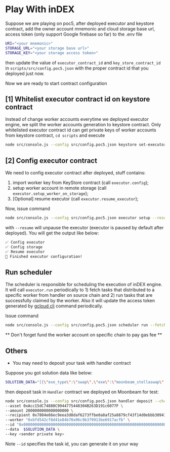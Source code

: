# Play With inDEX

Suppose we are playing on poc5, after deployed executor and keystore contract, add the owner account mnemonic and cloud storage base url, access token (only support Google firebase so far) to the .env file

```sh
URI="<your mnemonic>"
STORAGE_URL="<your storage base url>"
STORAGE_KEY="<your storage access token>"
```

then update the value of `executor_contract_id` and `key_store_contract_id` in `scripts/src/config.poc5.json` with the proper contract id that you deployed just now.

Now we are ready to start contract configuration

## [1] Whitelist executor contract id on keystore contract

Instead of change worker accounts everytime we deployed executor engine, we split the worker accounts generation to keystore contract. Only whitelisted executor contract id can get private keys of worker accounts from keystore contract, `cd scripts` and execute

```sh
node src/console.js --config src/config.poc5.json keystore set-executor
```

## [2] Config executor contract

We need to config executor contract after deployed, stuff contains:
1) import worker key from KeyStore contract (call `executor.config`);
3) setup worker account in remote storage (call `executor.setup_worker_on_storage`);
3) [Optional] resume executor (call `executor.resume_executor`);

Now, issue command

```sh
node src/console.js --config src/config.poc5.json executor setup --resume
```

with `--resume` will unpause the executor (executor is paused by default after deployed). You will get the output like below:
```sh
✅ Config executor
✅ Config storage
✅ Resume executor
🎉 Finished executor configuration!
```

## Run scheduler

The scheduler is responsible for scheduling the execution of inDEX engine. It will call `executor.run` periodically to 1) fetch tasks that distributed to a specific worker from handler on source chain and 2) run tasks that are successfully claimed by the worker.
Also it will update the access token generated by [gcloud cli](https://cloud.google.com/sdk/docs/install) command periodically.

Issue command

```sh
node src/console.js --config src/config.poc5.json scheduler run --fetch-interval 30000 --execute-interval 10000 --token-update-interval 600000
```

** Don't forget fund the worker account on specific chain to pay gas fee **

## Others

- You may need to deposit your task with handler contract

Suppose you got solution data like below:

```sh
SOLUTION_DATA="[{\"exe_type\":\"swap\",\"exe\":\"moonbeam_stellaswap\",\"source_chain\":\"Moonbeam\",\"dest_chain\":\"Moonbeam\",\"spend_asset\":\"0xAcc15dC74880C9944775448304B263D191c6077F\",\"receive_asset\":\"0xFfFFfFff1FcaCBd218EDc0EbA20Fc2308C778080\"},{\"exe_type\":\"swap\",\"exe\":\"moonbeam_stellaswap\",\"source_chain\":\"Moonbeam\",\"dest_chain\":\"Moonbeam\",\"spend_asset\":\"0xFfFFfFff1FcaCBd218EDc0EbA20Fc2308C778080\",\"receive_asset\":\"0xFFFfFfFf63d24eCc8eB8a7b5D0803e900F7b6cED\"},{\"exe_type\":\"bridge\",\"exe\":\"moonbeam_bridge_to_phala\",\"source_chain\":\"Moonbeam\",\"dest_chain\":\"Phala\",\"spend_asset\":\"0xFFFfFfFf63d24eCc8eB8a7b5D0803e900F7b6cED\",\"receive_asset\":\"0x0000\"},{\"exe_type\":\"bridge\",\"exe\":\"phala_bridge_to_astar\",\"source_chain\":\"Phala\",\"dest_chain\":\"Astar\",\"spend_asset\":\"0x0000\",\"receive_asset\":\"0x010100cd1f\"},{\"exe_type\":\"bridge\",\"exe\":\"astar_bridge_to_astarevm\",\"source_chain\":\"Astar\",\"dest_chain\":\"AstarEvm\",\"spend_asset\":\"0x010100cd1f\",\"receive_asset\":\"0xFFFFFFFF00000000000000010000000000000006\"},{\"exe_type\":\"swap\",\"exe\":\"astar_evm_arthswap\",\"source_chain\":\"AstarEvm\",\"dest_chain\":\"AstarEvm\",\"spend_asset\":\"0xFFFFFFFF00000000000000010000000000000006\",\"receive_asset\":\"0xaeaaf0e2c81af264101b9129c00f4440ccf0f720\"},{\"exe_type\":\"swap\",\"exe\":\"astar_evm_arthswap\",\"source_chain\":\"AstarEvm\",\"dest_chain\":\"AstarEvm\",\"spend_asset\":\"0xaeaaf0e2c81af264101b9129c00f4440ccf0f720\",\"receive_asset\":\"0xFFFFFFFF00000000000000010000000000000003\"}]"
```

then deposit task in `Handler` contract we deployed on Moonbeam for test:

```sh
node src/console.js --config src/config.poc5.json handler deposit --chain Moonbeam \
--asset 0xAcc15dC74880C9944775448304B263D191c6077F \
--amount 2000000000000000000 \
--recipient 0x7804e66ec9eea3d8daf6273ffbe0a8af25a8879cf43f14d0ebbb30941f578242 \
--worker "0xbfd542cf8d41e84b70a96c9b379913be6917acfb" \
--id "0x0000000000000000000000000000000000000000000000000000000000000005" \
--data  $SOLUTION_DATA \
--key <sender private key>
```
Note `--id` specifies the task id, you can generate it on your way
